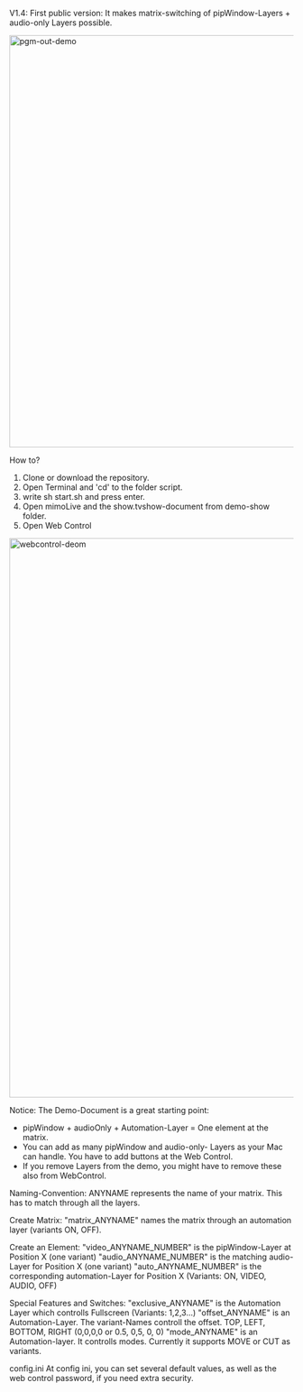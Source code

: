 V1.4: First public version: It makes matrix-switching of pipWindow-Layers + audio-only Layers possible.

<img width="731" alt="pgm-out-demo" src="https://github.com/MeinDeutschkurs/mimoLiveAPI/assets/129950466/a0cb90c3-3017-4ead-b6a6-77be8637ecf9">

How to?
1. Clone or download the repository.
2. Open Terminal and 'cd' to the folder script.
3. write sh start.sh and press enter.
4. Open mimoLive and the show.tvshow-document from demo-show folder.
5. Open Web Control

<img width="992" alt="webcontrol-deom" src="https://github.com/MeinDeutschkurs/mimoLiveAPI/assets/129950466/f19823ae-991e-48d1-84cf-d94e8c529241">

Notice:
The Demo-Document is a great starting point:
- pipWindow + audioOnly + Automation-Layer = One element at the matrix.
- You can add as many pipWindow and audio-only- Layers as your Mac can handle. You have to add buttons at the Web Control.
- If you remove Layers from the demo, you might have to remove these also from WebControl.

Naming-Convention:
ANYNAME represents the name of your matrix. This has to match through all the layers.

Create Matrix:
"matrix_ANYNAME" names the matrix through an automation layer (variants ON, OFF).

Create an Element:
"video_ANYNAME_NUMBER" is the pipWindow-Layer at Position X (one variant)
"audio_ANYNAME_NUMBER" is the matching audio-Layer for Position X (one variant)
"auto_ANYNAME_NUMBER" is the corresponding automation-Layer for Position X (Variants: ON, VIDEO, AUDIO, OFF)

Special Features and Switches:
"exclusive_ANYNAME" is the Automation Layer which controlls Fullscreen (Variants: 1,2,3...)
"offset_ANYNAME" is an Automation-Layer. The variant-Names controll the offset. TOP, LEFT, BOTTOM, RIGHT (0,0,0,0 or 0.5, 0,5, 0, 0)
"mode_ANYNAME" is an Automation-layer. It controlls modes. Currently it supports MOVE or CUT as variants.

config.ini
At config ini, you can set several default values, as well as the web control password, if you need extra security.

